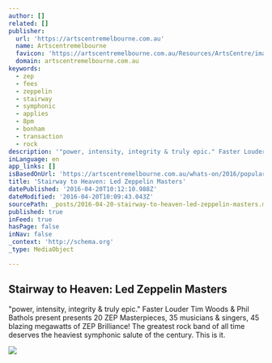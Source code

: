 ```yaml
---
author: []
related: []
publisher:
  url: 'https://artscentremelbourne.com.au'
  name: Artscentremelbourne
  favicon: 'https://artscentremelbourne.com.au/Resources/ArtsCentre/images/favicon.ico'
  domain: artscentremelbourne.com.au
keywords:
  - zep
  - fees
  - zeppelin
  - stairway
  - symphonic
  - applies
  - 8pm
  - bonham
  - transaction
  - rock
description: '"power, intensity, integrity & truly epic." Faster Louder Tim Woods & Phil Bathols present presents 20 ZEP Masterpieces, 35 musicians & singers, 45 blazing megawatts of ZEP Brilliance! The greatest rock band of all time deserves the heaviest symphonic salute of the century. This is it.'
inLanguage: en
app_links: []
isBasedOnUrl: 'https://artscentremelbourne.com.au/whats-on/2016/popular-music/stairway-to-heaven'
title: 'Stairway to Heaven: Led Zeppelin Masters'
datePublished: '2016-04-20T10:12:10.988Z'
dateModified: '2016-04-20T10:09:43.043Z'
sourcePath: _posts/2016-04-20-stairway-to-heaven-led-zeppelin-masters.md
published: true
inFeed: true
hasPage: false
inNav: false
_context: 'http://schema.org'
_type: MediaObject

---
```

<article style=""><h1>Stairway to Heaven: Led Zeppelin Masters</h1><p>"power, intensity, integrity &amp; truly epic." Faster Louder Tim Woods &amp; Phil Bathols present presents 20 ZEP Masterpieces, 35 musicians &amp; singers, 45 blazing megawatts of ZEP Brilliance! The greatest rock band of all time deserves the heaviest symphonic salute of the century. This is it.</p><img src="https://artscentremelbourne.com.au:443/~/media/f4b3994f63db4126914fe4a0041356af.ashx?bc=white" /></article>